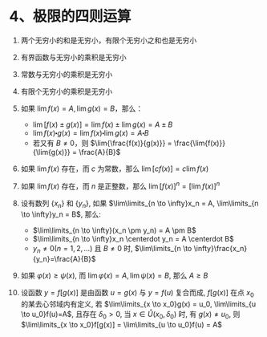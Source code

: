 # 4、极限的四则运算

1. 两个无穷小的和是无穷小，有限个无穷小之和也是无穷小

2. 有界函数与无穷小的乘积是无穷小

3. 常数与无穷小的乘积是无穷小

4. 有限个无穷小的乘积是无穷小

5. 如果 $\lim{f(x)} = A, \lim{g(x)} = B$，那么：
   - $\lim{[f(x) \pm g(x)]} = \lim{f(x)} \pm \lim{g(x)} = A \pm B$
   - $\lim{f(x) \centerdot g(x)} = \lim{f(x)} \centerdot \lim{g(x)} = A \centerdot B$
   - 若又有 $B \ne 0$，则 $\lim{\frac{f(x)}{g(x)}} = \frac{\lim{f(x)}}{\lim{g(x)}} = \frac{A}{B}$

6. 如果 $\lim{f(x)}$ 存在，而 $c$ 为常数，那么 $\lim{[cf(x)]} = c\lim{f(x)}$

7. 如果 $\lim{f(x)}$ 存在，而 $n$ 是正整数，那么 $\lim{[f(x)]^n} =[\lim{f(x)}]^n$

8. 设有数列 $\{x_n\}$ 和 $\{y_n\}$, 如果 $\lim\limits_{n \to \infty}x_n = A, \lim\limits_{n \to \infty}y_n = B$, 那么:
   - $\lim\limits_{n \to \infty}(x_n \pm y_n) = A \pm B$
   - $\lim\limits_{n \to \infty}x_n \centerdot y_n = A \centerdot B$
   - $y_n \ne 0 (n = 1,2,...)$ 且 $B \ne 0$ 时, $\lim\limits_{n \to \infty}\frac{x_n}{y_n}=\frac{A}{B}$

9. 如果 $\varphi (x) \geqslant \psi (x)$, 而 $\lim{\varphi (x)} = A, \lim{\psi (x)} = B$, 那么 $A \geqslant B$

10. 设函数 $y=f[g(x)]$ 是由函数 $u=g(x)$ 与 $y=f(u)$ 复合而成, $f[g(x)]$ 在点 $x_0$ 的某去心邻域内有定义, 若 $\lim\limits_{x \to x_0}g(x) = u_0, \lim\limits_{u \to u_0}f(u)=A$, 且存在 $\delta_0 > 0$, 当 $x \in \mathring{U}(x_0, \delta_0)$ 时, 有 $g(x) \ne u_0$, 则 $\lim\limits_{x \to x_0}f[g(x)] = \lim\limits_{u \to u_0}f(u) = A$